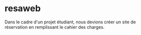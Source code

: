 # resaweb
 Dans le cadre d'un projet étudiant, nous devions créer un site de réservation en remplissant le cahier des charges. 
